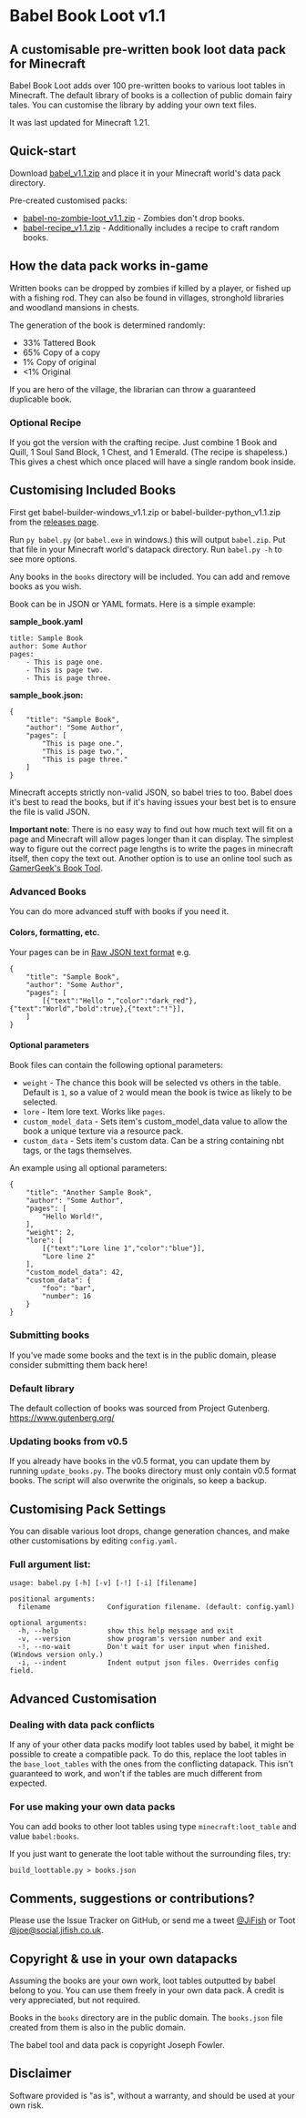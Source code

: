 # Babel Book Loot v1.1
## A customisable pre-written book loot data pack for Minecraft

Babel Book Loot adds over 100 pre-written books to various loot tables in Minecraft. The default library of books is a collection of public domain fairy tales. You can customise the library by adding your own text files.

It was last updated for Minecraft 1.21.

## Quick-start

Download [babel_v1.1.zip](https://github.com/JiFish/babel/releases/download/v1.1/babel_v1.1.zip) and place it in your Minecraft world's data pack directory.

Pre-created customised packs:

- [babel-no-zombie-loot_v1.1.zip](https://github.com/JiFish/babel/releases/download/v1.1/babel-no-zombie-loot_v1.1.zip) - Zombies don't drop books.
- [babel-recipe_v1.1.zip](https://github.com/JiFish/babel/releases/download/v1.1/babel-recipe_v1.1.zip) - Additionally includes a recipe to craft random books.

## How the data pack works in-game

Written books can be dropped by zombies if killed by a player, or fished up with a fishing rod. They can also be found in villages, stronghold libraries and woodland mansions in chests.

The generation of the book is determined randomly:
- 33% Tattered Book
- 65% Copy of a copy
- 1% Copy of original
- <1% Original

If you are hero of the village, the librarian can throw a guaranteed duplicable book.

### Optional Recipe

If you got the version with the crafting recipe. Just combine 1 Book and Quill, 1 Soul Sand Block, 1 Chest, and 1 Emerald. (The recipe is shapeless.) This gives a chest which once placed will have a single random book inside.

## Customising Included Books

First get babel-builder-windows_v1.1.zip or babel-builder-python_v1.1.zip from the [releases page](https://github.com/JiFish/babel/releases).

Run `py babel.py` (or `babel.exe` in windows.) this will output `babel.zip`. Put that file in your Minecraft world's datapack directory. Run `babel.py -h` to see more options.

Any books in the `books` directory will be included. You can add and remove books as you wish.

Book can be in JSON or YAML formats. Here is a simple example:

**sample_book.yaml**
```
title: Sample Book
author: Some Author
pages:
    - This is page one.
    - This is page two.
    - This is page three.
```

**sample_book.json:**
```
{
    "title": "Sample Book",
    "author": "Some Author",
    "pages": [
        "This is page one.",
        "This is page two.",
        "This is page three."
    ]
}
```

Minecraft accepts strictly non-valid JSON, so babel tries to too. Babel does it's best to read the books, but if it's having issues your best bet is to ensure the file is valid JSON.

**Important note**: There is no easy way to find out how much text will fit on a page and Minecraft will allow pages longer than it can display. The simplest way to figure out the correct page lengths is to write the pages in minecraft itself, then copy the text out. Another option is to use an online tool such as [GamerGeek's Book Tool](https://www.gamergeeks.net/apps/minecraft/give-command-generator/written-books).

### Advanced Books

You can do more advanced stuff with books if you need it.

#### Colors, formatting, etc.

Your pages can be in [Raw JSON text format](https://minecraft.wiki/w/Raw_JSON_text_format) e.g.

```
{
    "title": "Sample Book",
    "author": "Some Author",
    "pages": [
        [{"text":"Hello ","color":"dark_red"},{"text":"World","bold":true},{"text":"!"}],
    ]
}
```

#### Optional parameters

Book files can contain the following optional parameters:
- `weight` - The chance this book will be selected vs others in the table. Default is `1`, so a value of `2` would mean the book is twice as likely to be selected.
- `lore` - Item lore text. Works like `pages`.
- `custom_model_data` - Sets item's custom_model_data value to allow the book a unique texture via a resource pack.
- `custom_data` - Sets item's custom data. Can be a string containing nbt tags, or the tags themselves.

An example using all optional parameters:

```
{
    "title": "Another Sample Book",
    "author": "Some Author",
    "pages": [
        "Hello World!",
    ],
    "weight": 2,
    "lore": [
        [{"text":"Lore line 1","color":"blue"}],
        "Lore line 2"
    ],
    "custom_model_data": 42,
    "custom_data": {
        "foo": "bar",
        "number": 16
    }
}
```

### Submitting books
If you've made some books and the text is in the public domain, please consider submitting them back here!

### Default library
The default collection of books was sourced from Project Gutenberg. https://www.gutenberg.org/

### Updating books from v0.5
If you already have books in the v0.5 format, you can update them by running `update_books.py`. The books directory must only contain v0.5 format books. The script will also overwrite the originals, so keep a backup.

## Customising Pack Settings

You can disable various loot drops, change generation chances, and make other customisations by editing `config.yaml`.

### Full argument list:
```
usage: babel.py [-h] [-v] [-!] [-i] [filename]

positional arguments:
  filename              Configuration filename. (default: config.yaml)

optional arguments:
  -h, --help            show this help message and exit
  -v, --version         show program's version number and exit
  -!, --no-wait         Don't wait for user input when finished. (Windows version only.)
  -i, --indent          Indent output json files. Overrides config field.
```

## Advanced Customisation

### Dealing with data pack conflicts
If any of your other data packs modify loot tables used by babel, it might be possible to create a compatible pack. To do this, replace the loot tables in the `base_loot_tables` with the ones from the conflicting datapack. This isn't guaranteed to work, and won't if the tables are much different from expected.

### For use making your own data packs
You can add books to other loot tables using type `minecraft:loot_table` and value `babel:books`.

If you just want to generate the loot table without the surrounding files, try:

```
build_loottable.py > books.json
```

## Comments, suggestions or contributions?
Please use the Issue Tracker on GitHub, or send me a tweet [@JiFish](https://twitter.com/intent/tweet?text=.@JiFish) or Toot [@joe@social.jifish.co.uk](https://social.jifish.co.uk/@joe).

## Copyright & use in your own datapacks
Assuming the books are your own work, loot tables outputted by babel belong to you. You can use them freely in your own data pack. A credit is very appreciated, but not required.

Books in the `books` directory are in the public domain. The `books.json` file created from them is also in the public domain.

The babel tool and data pack is copyright Joseph Fowler.

## Disclaimer

Software provided is "as is", without a warranty, and should be used at your own risk.
